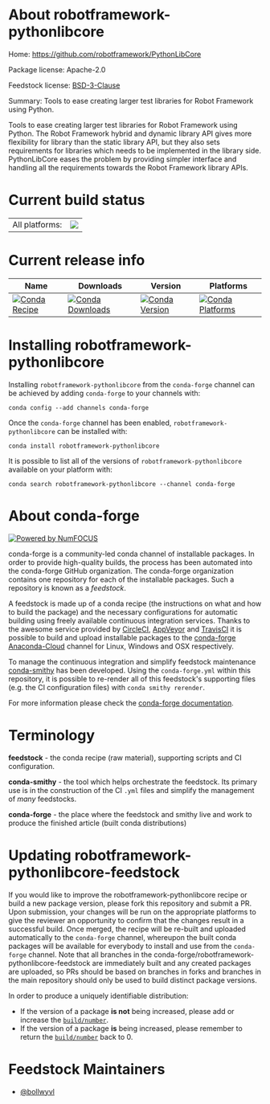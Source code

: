 About robotframework-pythonlibcore
==================================

Home: https://github.com/robotframework/PythonLibCore

Package license: Apache-2.0

Feedstock license: [BSD-3-Clause](https://github.com/conda-forge/robotframework-pythonlibcore-feedstock/blob/master/LICENSE.txt)

Summary: Tools to ease creating larger test libraries for Robot Framework using Python.

Tools to ease creating larger test libraries for Robot Framework using Python.
The Robot Framework hybrid and dynamic library API gives more flexibility for
library than the static library API, but they also sets requirements for
libraries which needs to be implemented in the library side. PythonLibCore
eases the problem by providing simpler interface and handling all the
requirements towards the Robot Framework library APIs.

Current build status
====================


<table><tr><td>All platforms:</td>
    <td>
      <a href="https://dev.azure.com/conda-forge/feedstock-builds/_build/latest?definitionId=10352&branchName=master">
        <img src="https://dev.azure.com/conda-forge/feedstock-builds/_apis/build/status/robotframework-pythonlibcore-feedstock?branchName=master">
      </a>
    </td>
  </tr>
</table>

Current release info
====================

| Name | Downloads | Version | Platforms |
| --- | --- | --- | --- |
| [![Conda Recipe](https://img.shields.io/badge/recipe-robotframework--pythonlibcore-green.svg)](https://anaconda.org/conda-forge/robotframework-pythonlibcore) | [![Conda Downloads](https://img.shields.io/conda/dn/conda-forge/robotframework-pythonlibcore.svg)](https://anaconda.org/conda-forge/robotframework-pythonlibcore) | [![Conda Version](https://img.shields.io/conda/vn/conda-forge/robotframework-pythonlibcore.svg)](https://anaconda.org/conda-forge/robotframework-pythonlibcore) | [![Conda Platforms](https://img.shields.io/conda/pn/conda-forge/robotframework-pythonlibcore.svg)](https://anaconda.org/conda-forge/robotframework-pythonlibcore) |

Installing robotframework-pythonlibcore
=======================================

Installing `robotframework-pythonlibcore` from the `conda-forge` channel can be achieved by adding `conda-forge` to your channels with:

```
conda config --add channels conda-forge
```

Once the `conda-forge` channel has been enabled, `robotframework-pythonlibcore` can be installed with:

```
conda install robotframework-pythonlibcore
```

It is possible to list all of the versions of `robotframework-pythonlibcore` available on your platform with:

```
conda search robotframework-pythonlibcore --channel conda-forge
```


About conda-forge
=================

[![Powered by NumFOCUS](https://img.shields.io/badge/powered%20by-NumFOCUS-orange.svg?style=flat&colorA=E1523D&colorB=007D8A)](http://numfocus.org)

conda-forge is a community-led conda channel of installable packages.
In order to provide high-quality builds, the process has been automated into the
conda-forge GitHub organization. The conda-forge organization contains one repository
for each of the installable packages. Such a repository is known as a *feedstock*.

A feedstock is made up of a conda recipe (the instructions on what and how to build
the package) and the necessary configurations for automatic building using freely
available continuous integration services. Thanks to the awesome service provided by
[CircleCI](https://circleci.com/), [AppVeyor](https://www.appveyor.com/)
and [TravisCI](https://travis-ci.com/) it is possible to build and upload installable
packages to the [conda-forge](https://anaconda.org/conda-forge)
[Anaconda-Cloud](https://anaconda.org/) channel for Linux, Windows and OSX respectively.

To manage the continuous integration and simplify feedstock maintenance
[conda-smithy](https://github.com/conda-forge/conda-smithy) has been developed.
Using the ``conda-forge.yml`` within this repository, it is possible to re-render all of
this feedstock's supporting files (e.g. the CI configuration files) with ``conda smithy rerender``.

For more information please check the [conda-forge documentation](https://conda-forge.org/docs/).

Terminology
===========

**feedstock** - the conda recipe (raw material), supporting scripts and CI configuration.

**conda-smithy** - the tool which helps orchestrate the feedstock.
                   Its primary use is in the construction of the CI ``.yml`` files
                   and simplify the management of *many* feedstocks.

**conda-forge** - the place where the feedstock and smithy live and work to
                  produce the finished article (built conda distributions)


Updating robotframework-pythonlibcore-feedstock
===============================================

If you would like to improve the robotframework-pythonlibcore recipe or build a new
package version, please fork this repository and submit a PR. Upon submission,
your changes will be run on the appropriate platforms to give the reviewer an
opportunity to confirm that the changes result in a successful build. Once
merged, the recipe will be re-built and uploaded automatically to the
`conda-forge` channel, whereupon the built conda packages will be available for
everybody to install and use from the `conda-forge` channel.
Note that all branches in the conda-forge/robotframework-pythonlibcore-feedstock are
immediately built and any created packages are uploaded, so PRs should be based
on branches in forks and branches in the main repository should only be used to
build distinct package versions.

In order to produce a uniquely identifiable distribution:
 * If the version of a package **is not** being increased, please add or increase
   the [``build/number``](https://conda.io/docs/user-guide/tasks/build-packages/define-metadata.html#build-number-and-string).
 * If the version of a package **is** being increased, please remember to return
   the [``build/number``](https://conda.io/docs/user-guide/tasks/build-packages/define-metadata.html#build-number-and-string)
   back to 0.

Feedstock Maintainers
=====================

* [@bollwyvl](https://github.com/bollwyvl/)

